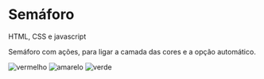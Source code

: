 # Semáforo


 HTML, CSS e javascript 
 
 Semáforo com ações, para ligar a camada das cores e a opção automático.
 
 ![vermelho](https://user-images.githubusercontent.com/106750602/178160498-5336c08f-fd77-48a4-9f09-fae438686a1f.png)
![amarelo](https://user-images.githubusercontent.com/106750602/178160506-27c4c5c3-04cb-4ffe-8bef-6a5bb12bbb21.png)
![verde](https://user-images.githubusercontent.com/106750602/178160508-f722d2ac-01b9-4e65-9c19-2019f7e7c553.png)
